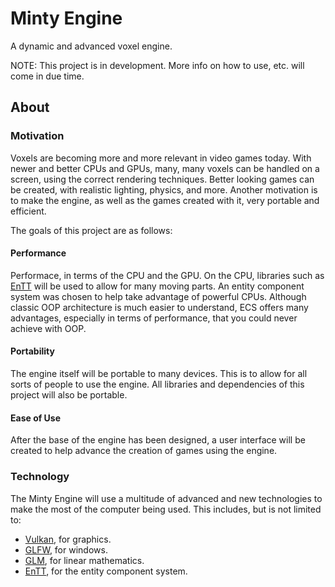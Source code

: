 # Minty Engine
A dynamic and advanced voxel engine.

NOTE: This project is in development. More info on how to use, etc. will come in due time.

## About

### Motivation
Voxels are becoming more and more relevant in video games today. With newer and better CPUs and GPUs, many, many voxels can be handled on a screen, using the correct rendering techniques. Better looking games can be created, with realistic lighting, physics, and more. Another motivation is to make the engine, as well as the games created with it, very portable and efficient.

The goals of this project are as follows:

#### Performance
Performace, in terms of the CPU and the GPU. On the CPU, libraries such as [EnTT](https://github.com/skypjack/entt) will be used to allow for many moving parts. An entity component system was chosen to help take advantage of powerful CPUs. Although classic OOP architecture is much easier to understand, ECS offers many advantages, especially in terms of performance, that you could never achieve with OOP.

#### Portability
The engine itself will be portable to many devices. This is to allow for all sorts of people to use the engine. All libraries and dependencies of this project will also be portable.

#### Ease of Use
After the base of the engine has been designed, a user interface will be created to help advance the creation of games using the engine.

### Technology
The Minty Engine will use a multitude of advanced and new technologies to make the most of the computer being used. This includes, but is not limited to:

* [Vulkan](https://www.vulkan.org), for graphics.
* [GLFW](https://www.glfw.org), for windows.
* [GLM](https://github.com/g-truc/glm), for linear mathematics.
* [EnTT](https://github.com/skypjack/entt), for the entity component system.